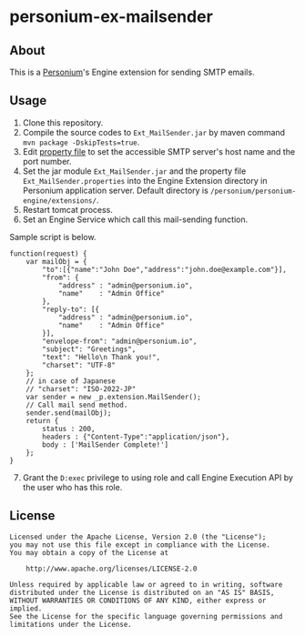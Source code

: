 # personium-ex-mailsender

## About

This is a [Personium](http://personium.io)'s Engine extension for sending SMTP emails.

## Usage

1. Clone this repository.
2. Compile the source codes to `Ext_MailSender.jar` by maven command `mvn package -DskipTests=true`.
3. Edit [property file](https://github.com/personium/personium-ex-mailsender/blob/master/conf/Ext_MailSender.properties) to set the accessible SMTP server's host name and the port number.
4. Set the jar module `Ext_MailSender.jar` and the property file `Ext_MailSender.properties` into the Engine Extension directory in Personium application server. Default directory is `/personium/personium-engine/extensions/`.
5. Restart tomcat process.
6. Set an Engine Service which call this mail-sending function.

Sample script is below.
```
function(request) {
    var mailObj = {
        "to":[{"name":"John Doe","address":"john.doe@example.com"}],
        "from": {
            "address" : "admin@personium.io",
            "name"    : "Admin Office"
        },
        "reply-to": [{
            "address" : "admin@personium.io",
            "name"    : "Admin Office"
        }],
        "envelope-from": "admin@personium.io",
        "subject": "Greetings",
        "text": "Hello\n Thank you!",
        "charset": "UTF-8"
    };
    // in case of Japanese
    // "charset": "ISO-2022-JP"
    var sender = new _p.extension.MailSender();
    // Call mail send method.
    sender.send(mailObj);
    return {
        status : 200,
        headers : {"Content-Type":"application/json"},
        body : ['MailSender Complete!']
    };
}
```

7. Grant the `D:exec` privilege to using role and call Engine Execution API by the user who has this role.

## License

```
Licensed under the Apache License, Version 2.0 (the "License");
you may not use this file except in compliance with the License.
You may obtain a copy of the License at

    http://www.apache.org/licenses/LICENSE-2.0

Unless required by applicable law or agreed to in writing, software
distributed under the License is distributed on an "AS IS" BASIS,
WITHOUT WARRANTIES OR CONDITIONS OF ANY KIND, either express or implied.
See the License for the specific language governing permissions and
limitations under the License.
